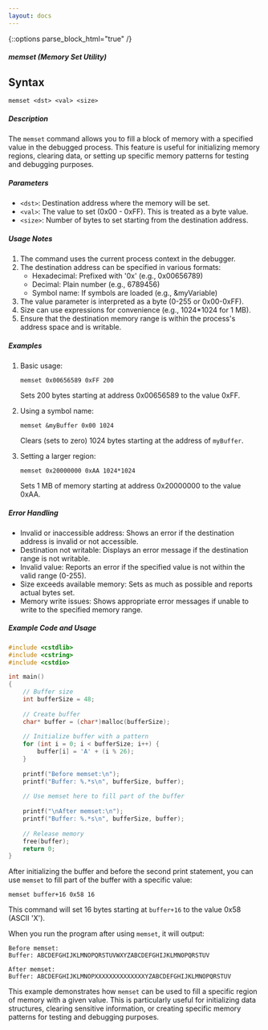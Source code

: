 ```yaml
---
layout: docs
---
```

{::options parse_block_html="true" /}

##### memset (Memory Set Utility)

## Syntax
```
memset <dst> <val> <size>
```

##### Description
The `memset` command allows you to fill a block of memory with a specified value in the debugged process. This feature is useful for initializing memory regions, clearing data, or setting up specific memory patterns for testing and debugging purposes.

##### Parameters

- `<dst>`: Destination address where the memory will be set.
- `<val>`: The value to set (0x00 - 0xFF). This is treated as a byte value.
- `<size>`: Number of bytes to set starting from the destination address.

##### Usage Notes

1. The command uses the current process context in the debugger.
2. The destination address can be specified in various formats:
   - Hexadecimal: Prefixed with '0x' (e.g., 0x00656789)
   - Decimal: Plain number (e.g., 6789456)
   - Symbol name: If symbols are loaded (e.g., &myVariable)
3. The value parameter is interpreted as a byte (0-255 or 0x00-0xFF).
4. Size can use expressions for convenience (e.g., 1024*1024 for 1 MB).
5. Ensure that the destination memory range is within the process's address space and is writable.

##### Examples

1. Basic usage:
   ```
   memset 0x00656589 0xFF 200
   ```
   Sets 200 bytes starting at address 0x00656589 to the value 0xFF.

2. Using a symbol name:
   ```
   memset &myBuffer 0x00 1024
   ```
   Clears (sets to zero) 1024 bytes starting at the address of `myBuffer`.

3. Setting a larger region:
   ```
   memset 0x20000000 0xAA 1024*1024
   ```
   Sets 1 MB of memory starting at address 0x20000000 to the value 0xAA.

##### Error Handling

- Invalid or inaccessible address: Shows an error if the destination address is invalid or not accessible.
- Destination not writable: Displays an error message if the destination range is not writable.
- Invalid value: Reports an error if the specified value is not within the valid range (0-255).
- Size exceeds available memory: Sets as much as possible and reports actual bytes set.
- Memory write issues: Shows appropriate error messages if unable to write to the specified memory range.

##### Example Code and Usage

```cpp
#include <cstdlib>
#include <cstring>
#include <cstdio>

int main()
{
    // Buffer size
    int bufferSize = 48;
    
    // Create buffer
    char* buffer = (char*)malloc(bufferSize);
    
    // Initialize buffer with a pattern
    for (int i = 0; i < bufferSize; i++) {
        buffer[i] = 'A' + (i % 26);
    }
    
    printf("Before memset:\n");
    printf("Buffer: %.*s\n", bufferSize, buffer);
    
    // Use memset here to fill part of the buffer
    
    printf("\nAfter memset:\n");
    printf("Buffer: %.*s\n", bufferSize, buffer);
    
    // Release memory
    free(buffer);
    return 0;
}
```

After initializing the buffer and before the second print statement, you can use `memset` to fill part of the buffer with a specific value:

```
memset buffer+16 0x58 16
```

This command will set 16 bytes starting at `buffer+16` to the value 0x58 (ASCII 'X').

When you run the program after using `memset`, it will output:

```
Before memset:
Buffer: ABCDEFGHIJKLMNOPQRSTUVWXYZABCDEFGHIJKLMNOPQRSTUV

After memset:
Buffer: ABCDEFGHIJKLMNOPXXXXXXXXXXXXXXYZABCDEFGHIJKLMNOPQRSTUV
```

This example demonstrates how `memset` can be used to fill a specific region of memory with a given value. This is particularly useful for initializing data structures, clearing sensitive information, or creating specific memory patterns for testing and debugging purposes.